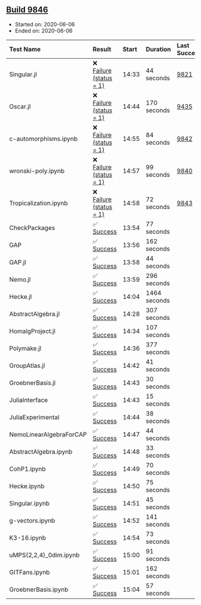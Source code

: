 ## [Build 9846](https://oscarci.mathematik.uni-kl.de/job/oscar/9846/)

* Started on: 2020-06-06
* Ended on: 2020-06-06

| Test Name    | Result | Start | Duration | Last Success | First Failure |
|:-------------|:-------|:------|:---------|:-------------|:--------------|
| Singular.jl | ❌ [Failure (status = 1)](https://oscarci.mathematik.uni-kl.de/job/oscar/9846/artifact/logs/build-9846/Singular.jl.log) | 14:33 | 44 seconds | [9821](https://oscarci.mathematik.uni-kl.de/job/oscar/9821/) | [9822](https://oscarci.mathematik.uni-kl.de/job/oscar/9822/) |
| Oscar.jl | ❌ [Failure (status = 1)](https://oscarci.mathematik.uni-kl.de/job/oscar/9846/artifact/logs/build-9846/Oscar.jl.log) | 14:44 | 170 seconds | [9435](https://oscarci.mathematik.uni-kl.de/job/oscar/9435/) | [9436](https://oscarci.mathematik.uni-kl.de/job/oscar/9436/) |
| c-automorphisms.ipynb | ❌ [Failure (status = 1)](https://oscarci.mathematik.uni-kl.de/job/oscar/9846/artifact/logs/build-9846/c-automorphisms.ipynb.log) | 14:55 | 84 seconds | [9842](https://oscarci.mathematik.uni-kl.de/job/oscar/9842/) | [9843](https://oscarci.mathematik.uni-kl.de/job/oscar/9843/) |
| wronski-poly.ipynb | ❌ [Failure (status = 1)](https://oscarci.mathematik.uni-kl.de/job/oscar/9846/artifact/logs/build-9846/wronski-poly.ipynb.log) | 14:57 | 99 seconds | [9840](https://oscarci.mathematik.uni-kl.de/job/oscar/9840/) | [9841](https://oscarci.mathematik.uni-kl.de/job/oscar/9841/) |
| Tropicalization.ipynb | ❌ [Failure (status = 1)](https://oscarci.mathematik.uni-kl.de/job/oscar/9846/artifact/logs/build-9846/Tropicalization.ipynb.log) | 14:58 | 72 seconds | [9843](https://oscarci.mathematik.uni-kl.de/job/oscar/9843/) | [9844](https://oscarci.mathematik.uni-kl.de/job/oscar/9844/) |
| CheckPackages | ✅ [Success](https://oscarci.mathematik.uni-kl.de/job/oscar/9846/artifact/logs/build-9846/CheckPackages.log) | 13:54 | 77 seconds |  |  |
| GAP | ✅ [Success](https://oscarci.mathematik.uni-kl.de/job/oscar/9846/artifact/logs/build-9846/GAP.log) | 13:56 | 162 seconds |  |  |
| GAP.jl | ✅ [Success](https://oscarci.mathematik.uni-kl.de/job/oscar/9846/artifact/logs/build-9846/GAP.jl.log) | 13:58 | 44 seconds |  |  |
| Nemo.jl | ✅ [Success](https://oscarci.mathematik.uni-kl.de/job/oscar/9846/artifact/logs/build-9846/Nemo.jl.log) | 13:59 | 296 seconds |  |  |
| Hecke.jl | ✅ [Success](https://oscarci.mathematik.uni-kl.de/job/oscar/9846/artifact/logs/build-9846/Hecke.jl.log) | 14:04 | 1464 seconds |  |  |
| AbstractAlgebra.jl | ✅ [Success](https://oscarci.mathematik.uni-kl.de/job/oscar/9846/artifact/logs/build-9846/AbstractAlgebra.jl.log) | 14:28 | 307 seconds |  |  |
| HomalgProject.jl | ✅ [Success](https://oscarci.mathematik.uni-kl.de/job/oscar/9846/artifact/logs/build-9846/HomalgProject.jl.log) | 14:34 | 107 seconds |  |  |
| Polymake.jl | ✅ [Success](https://oscarci.mathematik.uni-kl.de/job/oscar/9846/artifact/logs/build-9846/Polymake.jl.log) | 14:36 | 377 seconds |  |  |
| GroupAtlas.jl | ✅ [Success](https://oscarci.mathematik.uni-kl.de/job/oscar/9846/artifact/logs/build-9846/GroupAtlas.jl.log) | 14:42 | 41 seconds |  |  |
| GroebnerBasis.jl | ✅ [Success](https://oscarci.mathematik.uni-kl.de/job/oscar/9846/artifact/logs/build-9846/GroebnerBasis.jl.log) | 14:43 | 30 seconds |  |  |
| JuliaInterface | ✅ [Success](https://oscarci.mathematik.uni-kl.de/job/oscar/9846/artifact/logs/build-9846/JuliaInterface.log) | 14:43 | 15 seconds |  |  |
| JuliaExperimental | ✅ [Success](https://oscarci.mathematik.uni-kl.de/job/oscar/9846/artifact/logs/build-9846/JuliaExperimental.log) | 14:44 | 38 seconds |  |  |
| NemoLinearAlgebraForCAP | ✅ [Success](https://oscarci.mathematik.uni-kl.de/job/oscar/9846/artifact/logs/build-9846/NemoLinearAlgebraForCAP.log) | 14:47 | 44 seconds |  |  |
| AbstractAlgebra.ipynb | ✅ [Success](https://oscarci.mathematik.uni-kl.de/job/oscar/9846/artifact/logs/build-9846/AbstractAlgebra.ipynb.log) | 14:48 | 33 seconds |  |  |
| CohP1.ipynb | ✅ [Success](https://oscarci.mathematik.uni-kl.de/job/oscar/9846/artifact/logs/build-9846/CohP1.ipynb.log) | 14:49 | 70 seconds |  |  |
| Hecke.ipynb | ✅ [Success](https://oscarci.mathematik.uni-kl.de/job/oscar/9846/artifact/logs/build-9846/Hecke.ipynb.log) | 14:50 | 75 seconds |  |  |
| Singular.ipynb | ✅ [Success](https://oscarci.mathematik.uni-kl.de/job/oscar/9846/artifact/logs/build-9846/Singular.ipynb.log) | 14:51 | 45 seconds |  |  |
| g-vectors.ipynb | ✅ [Success](https://oscarci.mathematik.uni-kl.de/job/oscar/9846/artifact/logs/build-9846/g-vectors.ipynb.log) | 14:52 | 141 seconds |  |  |
| K3-16.ipynb | ✅ [Success](https://oscarci.mathematik.uni-kl.de/job/oscar/9846/artifact/logs/build-9846/K3-16.ipynb.log) | 14:54 | 73 seconds |  |  |
| uMPS(2,2,4)_0dim.ipynb | ✅ [Success](https://oscarci.mathematik.uni-kl.de/job/oscar/9846/artifact/logs/build-9846/uMPS-2-2-4-_0dim.ipynb.log) | 15:00 | 91 seconds |  |  |
| GITFans.ipynb | ✅ [Success](https://oscarci.mathematik.uni-kl.de/job/oscar/9846/artifact/logs/build-9846/GITFans.ipynb.log) | 15:01 | 162 seconds |  |  |
| GroebnerBasis.ipynb | ✅ [Success](https://oscarci.mathematik.uni-kl.de/job/oscar/9846/artifact/logs/build-9846/GroebnerBasis.ipynb.log) | 15:04 | 57 seconds |  |  |
